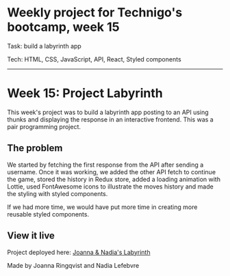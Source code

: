 # Weekly project for Technigo's bootcamp, week 15
Task: build a labyrinth app

Tech: HTML, CSS, JavaScript, API, React, Styled components

----

# Week 15: Project Labyrinth

This week's project was to build a labyrinth app posting to an API using thunks and displaying the response in an interactive frontend. This was a pair programming project.

## The problem

We started by fetching the first response from the API after sending a username. Once it was working, we added the other API fetch to continue the game, stored the history in Redux store, added a loading animation with Lottie, used FontAwesome icons to illustrate the moves history and made the styling with styled components.

If we had more time, we would have put more time in creating more reusable styled components.

## View it live

Project deployed here: [Joanna & Nadia's Labyrinth](https://labyrinth-joanna-and-nadia.netlify.app/)

Made by Joanna Ringqvist and Nadia Lefebvre
